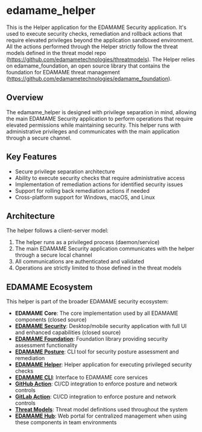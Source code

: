 # edamame_helper
This is the Helper application for the EDAMAME Security application. 
It's used to execute security checks, remediation and rollback actions that require elevated privileges beyond the application sandboxed environment.
All the actions performed through the Helper strictly follow the threat models defined in the threat model repo (https://github.com/edamametechnologies/threatmodels).
The Helper relies on edamame_foundation, an open source library that contains the foundation for EDAMAME threat management (https://github.com/edamametechnologies/edamame_foundation).

## Overview

The edamame_helper is designed with privilege separation in mind, allowing the main EDAMAME Security application to perform operations that require elevated permissions while maintaining security. This helper runs with administrative privileges and communicates with the main application through a secure channel.

## Key Features

- Secure privilege separation architecture
- Ability to execute security checks that require administrative access
- Implementation of remediation actions for identified security issues
- Support for rolling back remediation actions if needed
- Cross-platform support for Windows, macOS, and Linux

## Architecture

The helper follows a client-server model:

1. The helper runs as a privileged process (daemon/service)
2. The main EDAMAME Security application communicates with the helper through a secure local channel
3. All communications are authenticated and validated
4. Operations are strictly limited to those defined in the threat models

## EDAMAME Ecosystem

This helper is part of the broader EDAMAME security ecosystem:

- **EDAMAME Core**: The core implementation used by all EDAMAME components (closed source)
- **[EDAMAME Security](https://github.com/edamametechnologies/edamame_security)**: Desktop/mobile security application with full UI and enhanced capabilities (closed source)
- **[EDAMAME Foundation](https://github.com/edamametechnologies/edamame_foundation)**: Foundation library providing security assessment functionality
- **[EDAMAME Posture](https://github.com/edamametechnologies/edamame_posture_cli)**: CLI tool for security posture assessment and remediation
- **[EDAMAME Helper](https://github.com/edamametechnologies/edamame_helper)**: Helper application for executing privileged security checks
- **[EDAMAME CLI](https://github.com/edamametechnologies/edamame_cli)**: Interface to EDAMAME core services
- **[GitHub Action](https://github.com/edamametechnologies/edamame_posture_action)**: CI/CD integration to enforce posture and network controls
- **[GitLab Action](https://gitlab.com/edamametechnologies/edamame_posture_action)**: CI/CD integration to enforce posture and network controls
- **[Threat Models](https://github.com/edamametechnologies/threatmodels)**: Threat model definitions used throughout the system
- **[EDAMAME Hub](https://hub.edamame.tech)**: Web portal for centralized management when using these components in team environments
